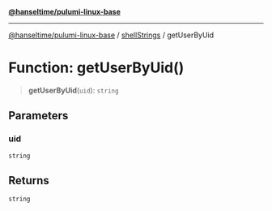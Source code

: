 [**@hanseltime/pulumi-linux-base**](../../../../README.md)

***

[@hanseltime/pulumi-linux-base](../../../../README.md) / [shellStrings](../README.md) / getUserByUid

# Function: getUserByUid()

> **getUserByUid**(`uid`): `string`

## Parameters

### uid

`string`

## Returns

`string`
